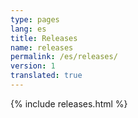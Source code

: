 ```yaml
---
type: pages
lang: es
title: Releases
name: releases
permalink: /es/releases/
version: 1
translated: true
---
```

{% include releases.html %}
